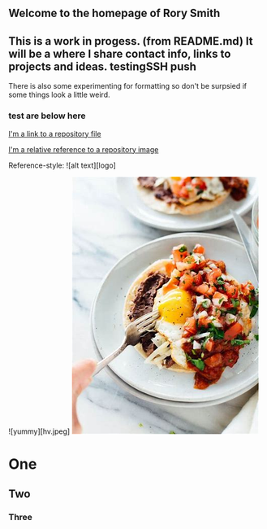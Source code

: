 ## Welcome to the homepage of Rory Smith
This is a work in progess.  (from README.md)
It will be a where I share contact info, links to projects and ideas.
testingSSH push
---

There is also some experimenting for formatting so don't be surpsied if some things look a little weird.


### test are below here


[I'm a link to a repository file](test.md)


[I'm a relative reference to a repository image](hv.jpeg)

Reference-style: 
![alt text][logo]
 
![yummy][hv.jpeg]
![test](https://github.com/rorycsmith/rorycsmith.github.io/blob/main/hv.jpeg)



# One
## Two
### Three
